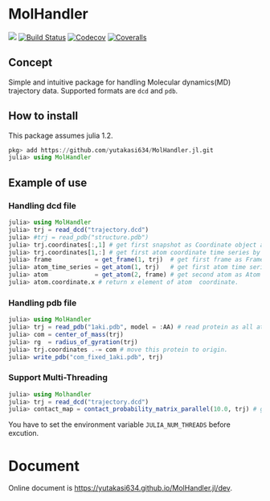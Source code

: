 # MolHandler

<!-- [![](https://img.shields.io/badge/docs-stable-blue.svg)](https://yutakasi634.github.io/MolHandler.jl/stable) -->
[![](https://img.shields.io/badge/docs-dev-blue.svg)](https://yutakasi634.github.io/MolHandler.jl/dev)
[![Build Status](https://travis-ci.com/yutakasi634/MolHandler.jl.svg?branch=master)](https://travis-ci.com/yutakasi634/MolHandler.jl)
[![Codecov](https://codecov.io/gh/yutakasi634/MolHandler.jl/branch/master/graph/badge.svg)](https://codecov.io/gh/yutakasi634/MolHandler.jl)
[![Coveralls](https://coveralls.io/repos/github/yutakasi634/MolHandler.jl/badge.svg?branch=master)](https://coveralls.io/github/yutakasi634/MolHandler.jl?branch=master)

## Concept
Simple and intuitive package for handling Molecular dynamics(MD) trajectory data.
Supported formats are `dcd` and `pdb`.

## How to install
This package assumes julia 1.2.
```julia
pkg> add https://github.com/yutakasi634/MolHandler.jl.git
julia> using MolHandler
```

## Example of use
### Handling dcd file
```julia
julia> using MolHandler
julia> trj = read_dcd("trajectory.dcd")
julia> #trj = read_pdb("structure.pdb")
julia> trj.coordinates[:,1] # get first snapshot as Coordinate object array.
julia> trj.coordinates[1,:] # get first atom coordinate time series by Coordinate object array.
julia> frame            = get_frame(1, trj)  # get first frame as Frame object.
julia> atom_time_series = get_atom(1, trj)   # get first atom time series as Atom object array.
julia> atom             = get_atom(2, frame) # get second atom as Atom object.
julia> atom.coordinate.x # return x element of atom  coordinate.
```

### Handling pdb file
```julia
julia> using MolHandler
julia> trj = read_pdb("1aki.pdb", model = :AA) # read protein as all atom model.
julia> com = center_of_mass(trj)
julia> rg  = radius_of_gyration(trj)
julia> trj.coordinates .-= com # move this protein to origin.
julia> write_pdb("com_fixed_1aki.pdb", trj)
```

### Support Multi-Threading
```julia
julia> using Molhandler
julia> trj = read_dcd("trajectory.dcd")
julia> contact_map = contact_probability_matrix_parallel(10.0, trj) # get contact-map which contact threshold is 10.0.
```
You have to set the environment variable `JULIA_NUM_THREADS` before excution.

# Document
Online document is https://yutakasi634.github.io/MolHandler.jl/dev.
